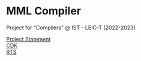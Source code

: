 # MML Compiler

Project for "Compilers" @ IST - LEIC-T (2022-2023)

[Project Statement](https://web.tecnico.ulisboa.pt/~david.matos/w/pt/index.php/Compiladores/Projecto_de_Compiladores/Projecto_2022-2023/Manual_de_Refer%C3%AAncia_da_Linguagem_MML)\
[CDK](https://web.tecnico.ulisboa.pt/~david.matos/w/pt/images/a/a5/Libcdk18-202304130001.tar.bz2)\
[RTS](https://web.tecnico.ulisboa.pt/~david.matos/w/pt/images/b/be/Librts5-202103031636.tar.bz2)

